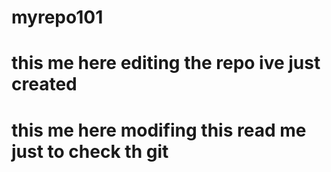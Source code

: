 # myrepo101

# this me here editing the repo ive just created 
# this me here modifing this read me just to check th git 